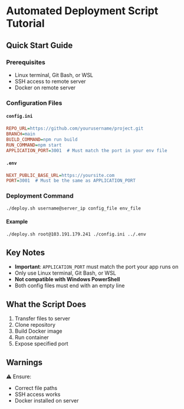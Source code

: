 # Automated Deployment Script Tutorial

## Quick Start Guide

### Prerequisites
- Linux terminal, Git Bash, or WSL
- SSH access to remote server
- Docker on remote server

### Configuration Files

#### `config.ini`
```ini
REPO_URL=https://github.com/yourusername/project.git
BRANCH=main
BUILD_COMMAND=npm run build
RUN_COMMAND=npm start
APPLICATION_PORT=3001  # Must match the port in your env file
```

#### `.env`
```ini
NEXT_PUBLIC_BASE_URL=https://yoursite.com
PORT=3001  # Must be the same as APPLICATION_PORT
```

### Deployment Command
```bash
./deploy.sh username@server_ip config_file env_file
```

#### Example
```bash
./deploy.sh root@103.191.179.241 ./config.ini ../.env
```

## Key Notes
- **Important**: `APPLICATION_PORT` must match the port your app runs on
- Only use Linux terminal, Git Bash, or WSL
- **Not compatible with Windows PowerShell**
- Both config files must end with an empty line

## What the Script Does
1. Transfer files to server
2. Clone repository
3. Build Docker image
4. Run container
5. Expose specified port

## Warnings
⚠️ Ensure:
- Correct file paths
- SSH access works
- Docker installed on server
